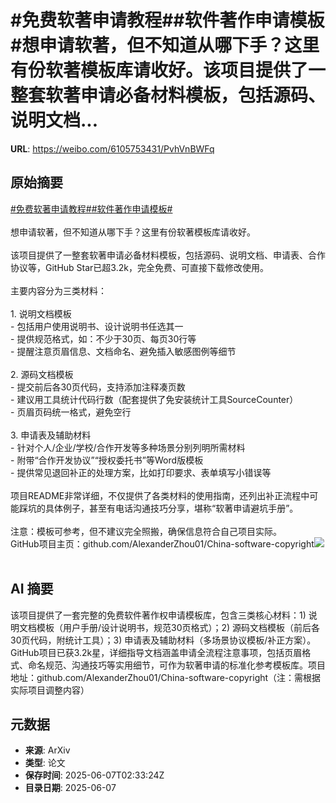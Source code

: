 # #免费软著申请教程##软件著作申请模板#想申请软著，但不知道从哪下手？这里有份软著模板库请收好。该项目提供了一整套软著申请必备材料模板，包括源码、说明文档...

**URL**: https://weibo.com/6105753431/PvhVnBWFq

## 原始摘要

<a href="https://m.weibo.cn/search?containerid=231522type%3D1%26t%3D10%26q%3D%23%E5%85%8D%E8%B4%B9%E8%BD%AF%E8%91%97%E7%94%B3%E8%AF%B7%E6%95%99%E7%A8%8B%23&amp;extparam=%23%E5%85%8D%E8%B4%B9%E8%BD%AF%E8%91%97%E7%94%B3%E8%AF%B7%E6%95%99%E7%A8%8B%23" data-hide=""><span class="surl-text">#免费软著申请教程#</span></a><a href="https://m.weibo.cn/search?containerid=231522type%3D1%26t%3D10%26q%3D%23%E8%BD%AF%E4%BB%B6%E8%91%97%E4%BD%9C%E7%94%B3%E8%AF%B7%E6%A8%A1%E6%9D%BF%23&amp;extparam=%23%E8%BD%AF%E4%BB%B6%E8%91%97%E4%BD%9C%E7%94%B3%E8%AF%B7%E6%A8%A1%E6%9D%BF%23" data-hide=""><span class="surl-text">#软件著作申请模板#</span></a><br><br>想申请软著，但不知道从哪下手？这里有份软著模板库请收好。<br><br>该项目提供了一整套软著申请必备材料模板，包括源码、说明文档、申请表、合作协议等，GitHub Star已超3.2k，完全免费、可直接下载修改使用。<br><br>主要内容分为三类材料：<br><br>1. 说明文档模板<br>    - 包括用户使用说明书、设计说明书任选其一<br>    - 提供规范格式，如：不少于30页、每页30行等<br>    - 提醒注意页眉信息、文档命名、避免插入敏感图例等细节<br>        <br>2. 源码文档模板<br>    - 提交前后各30页代码，支持添加注释凑页数<br>    - 建议用工具统计代码行数（配套提供了免安装统计工具SourceCounter）<br>    - 页眉页码统一格式，避免空行<br>        <br>3. 申请表及辅助材料<br>    - 针对个人/企业/学校/合作开发等多种场景分别列明所需材料<br>    - 附带“合作开发协议”“授权委托书”等Word版模板<br>    - 提供常见退回补正的处理方案，比如打印要求、表单填写小错误等<br>        <br>项目README非常详细，不仅提供了各类材料的使用指南，还列出补正流程中可能踩坑的具体例子，甚至有电话沟通技巧分享，堪称“软著申请避坑手册”。<br><br>注意：模板可参考，但不建议完全照搬，确保信息符合自己项目实际。<br>GitHub项目主页：github.com/AlexanderZhou01/China-software-copyright<img style="" src="https://tvax2.sinaimg.cn/large/006Fd7o3gy1i25ocmlle8j312o12aazi.jpg" referrerpolicy="no-referrer"><br><br>

## AI 摘要

该项目提供了一套完整的免费软件著作权申请模板库，包含三类核心材料：1) 说明文档模板（用户手册/设计说明书，规范30页格式）；2) 源码文档模板（前后各30页代码，附统计工具）；3) 申请表及辅助材料（多场景协议模板/补正方案）。GitHub项目已获3.2k星，详细指导文档涵盖申请全流程注意事项，包括页眉格式、命名规范、沟通技巧等实用细节，可作为软著申请的标准化参考模板库。项目地址：github.com/AlexanderZhou01/China-software-copyright（注：需根据实际项目调整内容）

## 元数据

- **来源**: ArXiv
- **类型**: 论文
- **保存时间**: 2025-06-07T02:33:24Z
- **目录日期**: 2025-06-07
